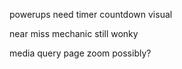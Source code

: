 powerups need timer countdown visual

near miss mechanic still wonky

media query page zoom possibly?